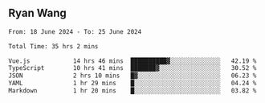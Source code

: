 ## Ryan Wang

<!--START_SECTION:waka-->

```txt
From: 18 June 2024 - To: 25 June 2024

Total Time: 35 hrs 2 mins

Vue.js            14 hrs 46 mins  ██████████▓░░░░░░░░░░░░░░   42.19 %
TypeScript        10 hrs 41 mins  ███████▓░░░░░░░░░░░░░░░░░   30.52 %
JSON              2 hrs 10 mins   █▓░░░░░░░░░░░░░░░░░░░░░░░   06.23 %
YAML              1 hr 29 mins    █░░░░░░░░░░░░░░░░░░░░░░░░   04.24 %
Markdown          1 hr 20 mins    █░░░░░░░░░░░░░░░░░░░░░░░░   03.82 %
```

<!--END_SECTION:waka-->
